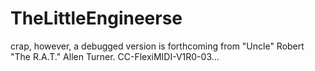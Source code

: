 # TheLittleEngineerse
crap, however, a debugged version is forthcoming from "Uncle" Robert "The R.A.T." Allen Turner. CC-FlexiMIDI-V1R0-03…

